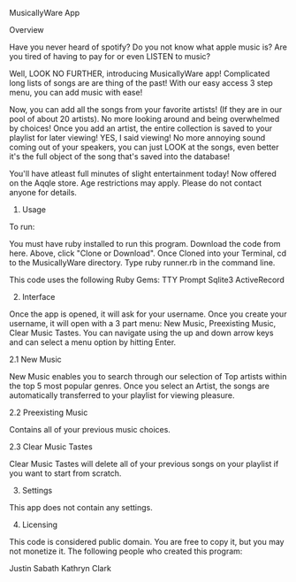 MusicallyWare App


Overview

Have you never heard of spotify? Do you not know what apple music is? Are you tired of having to pay for or even LISTEN to music?

Well, LOOK NO FURTHER, introducing MusicallyWare app! Complicated long lists of songs are are thing of the past! With our easy access 3 step menu, you can add music with ease!

Now, you can add all the songs from your favorite artists! (If they are in our pool of about 20 artists). No more looking around and being overwhelmed by choices! Once you add an artist, the entire collection is saved to your playlist for later viewing! YES, I said viewing! No more annoying sound coming out of your speakers, you can just LOOK at the songs, even better it's the full object of the song that's saved into the database!

You'll have atleast full minutes of slight entertainment today! Now offered on the Aqqle store. Age restrictions may apply. Please do not contact anyone for details.

1. Usage

To run:

You must have ruby installed to run this program.
Download the code from here. Above, click "Clone or Download".
Once Cloned into your Terminal, cd to the MusicallyWare directory.
Type ruby runner.rb in the command line.
 
This code uses the following Ruby Gems:
TTY Prompt
Sqlite3
ActiveRecord
 
2. Interface

Once the app is opened, it will ask for your username. Once you create your username, it will open with a 3 part menu: New Music, Preexisting Music, Clear Music Tastes. You can navigate using the up and down arrow keys and can select a menu option by hitting Enter. 

2.1 New Music

New Music enables you to search through our selection of Top artists within the top 5 most popular genres. Once you select an Artist, the songs are automatically transferred to your playlist for viewing pleasure. 

2.2 Preexisting Music

Contains all of your previous music choices.

2.3 Clear Music Tastes

Clear Music Tastes will delete all of your previous songs on your playlist if you want to start from scratch.

3. Settings 

This app does not contain any settings.

4. Licensing

This code is considered public domain. You are free to copy it, but you may not monetize it. 
The following people who created this program:

Justin Sabath
Kathryn Clark


 
 



